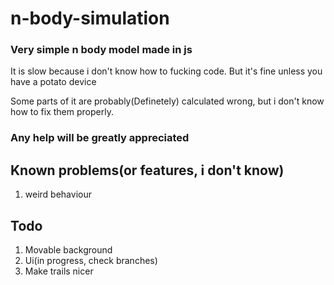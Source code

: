 # n-body-simulation
### Very simple n body model made in js
It is slow because i don't know how to fucking code. But it's fine unless you have a potato device

Some parts of it are probably(Definetely) calculated wrong, but i don't know how to fix them properly.

### Any help will be greatly appreciated
## Known problems(or features, i don't know)
1. weird behaviour


## Todo
1. Movable background
2. Ui(in progress, check branches)
3. Make trails nicer







